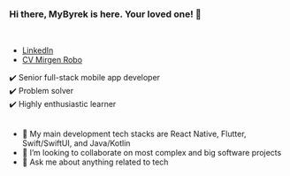 
### Hi there, MyByrek is here. Your loved one! 👋

<br>

- <a href="https://www.linkedin.com/in/mirgen/">LinkedIn</a>
- [CV Mirgen Robo](https://my.visualcv.com/mirgen-robo/)

✔️ Senior full-stack mobile app developer
<br>
✔️ Problem solver
<br>
✔️ Highly enthusiastic learner
<br><br>

- 🔭 My main development tech stacks are React Native, Flutter, Swift/SwiftUI, and Java/Kotlin
- 👯 I’m looking to collaborate on most complex and big software projects
- 💬 Ask me about anything related to tech
